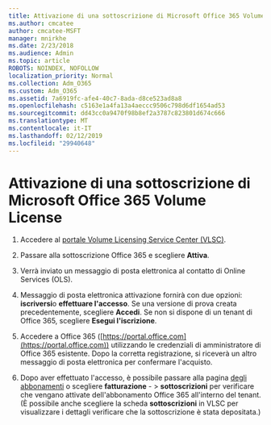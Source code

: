 ```yaml
---
title: Attivazione di una sottoscrizione di Microsoft Office 365 Volume License
ms.author: cmcatee
author: cmcatee-MSFT
manager: mnirkhe
ms.date: 2/23/2018
ms.audience: Admin
ms.topic: article
ROBOTS: NOINDEX, NOFOLLOW
localization_priority: Normal
ms.collection: Adm_O365
ms.custom: Adm_O365
ms.assetid: 7a6919fc-afe4-40c7-8ada-d8ce523ad8a8
ms.openlocfilehash: c5163e1a4fa13a4aeccc9506c798d6df1654ad53
ms.sourcegitcommit: dd43cc0a9470f98b8ef2a3787c823801d674c666
ms.translationtype: MT
ms.contentlocale: it-IT
ms.lasthandoff: 02/12/2019
ms.locfileid: "29940648"
---
```

# <a name="activating-a-microsoft-office-365-volume-license-subscription"></a>Attivazione di una sottoscrizione di Microsoft Office 365 Volume License

1. Accedere al [portale Volume Licensing Service Center (VLSC)](http://go.microsoft.com/fwlink/p/?LinkId=329762).
    
2. Passare alla sottoscrizione Office 365 e scegliere **Attiva**.
    
3. Verrà inviato un messaggio di posta elettronica al contatto di Online Services (OLS).
    
4. Messaggio di posta elettronica attivazione fornirà con due opzioni: **iscriversi**o **effettuare l'accesso**. Se una versione di prova creata precedentemente, scegliere **Accedi**. Se non si dispone di un tenant di Office 365, scegliere **Esegui l'iscrizione**.
    
5. Accedere a Office 365 ([https://portal.office.com](https://portal.office.com)) utilizzando le credenziali di amministratore di Office 365 esistente. Dopo la corretta registrazione, si riceverà un altro messaggio di posta elettronica per confermare l'acquisto.
    
6. Dopo aver effettuato l'accesso, è possibile passare alla pagina [degli abbonamenti](https://go.microsoft.com/fwlink/p/?linkid=842054) o scegliere **fatturazione**  - \> **sottoscrizioni** per verificare che vengano attivate dell'abbonamento Office 365 all'interno del tenant. (È possibile anche scegliere la scheda **sottoscrizioni** in VLSC per visualizzare i dettagli verificare che la sottoscrizione è stata depositata.) 
    

